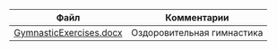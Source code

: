 | Файл | Комментарии |
| ---- | ----------- |
| [GymnasticExercises.docx](https://github.com/Dmitriy-Tkachenko/wellness-gymnastics/blob/master/docs/GymnasticExercises.docx) | Оздоровительная гимнастика |
